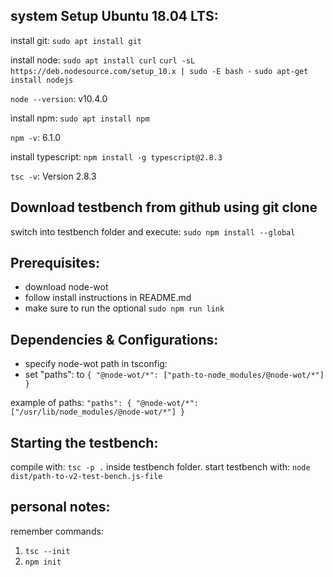 ## system Setup Ubuntu 18.04 LTS:

install git:
`sudo apt install git`

install node:
`sudo apt install curl`
`curl -sL https://deb.nodesource.com/setup_10.x | sudo -E bash -`
`sudo apt-get install nodejs`

`node --version`: v10.4.0

ìnstall npm:
`sudo apt install npm`

`npm -v`: 6.1.0

install typescript:
`npm install -g typescript@2.8.3`

`tsc -v`: Version 2.8.3

## Download testbench from github using git clone

switch into testbench folder and execute:
`sudo npm install --global`

## Prerequisites:
- download node-wot
- follow install instructions in README.md
- make sure to run the optional `sudo npm run link`

## Dependencies & Configurations:

- specify node-wot path in tsconfig:
- set "paths": to `{ "@node-wot/*": ["path-to-node_modules/@node-wot/*"] }`

example of paths:
`"paths": {
        "@node-wot/*": ["/usr/lib/node_modules/@node-wot/*"]
    } `

## Starting the testbench:

compile with: `tsc -p .` inside testbench folder.
start testbench with: `node dist/path-to-v2-test-bench.js-file`


## personal notes:
remember commands:

1. `tsc --init`
2. `npm init`
